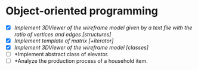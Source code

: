 # Object-oriented programming


- [x] *Implement 3DViewer of the wireframe model given by a text file with the ratio of vertices and edges [structures]*
- [x] *Implement template of matrix [+iterator]*
- [x] *Implement 3DViewer of the wireframe model [classes]*
- [ ] *Implement abstract class of elevator.
- [ ] *Analyze the production process of a household item.
